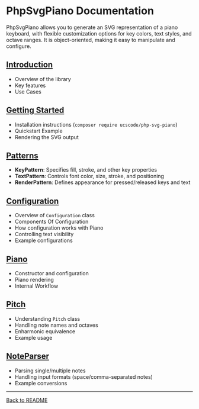 # **PhpSvgPiano Documentation**  

PhpSvgPiano allows you to generate an SVG representation of a piano keyboard, with flexible customization options for key colors, text styles, and octave ranges. It is object-oriented, making it easy to manipulate and configure.

## [Introduction](./introduction.md)  
- Overview of the library  
- Key features  
- Use Cases 

## [Getting Started](./getting-started.md)  
- Installation instructions (`composer require ucscode/php-svg-piano`)  
- Quickstart Example  
- Rendering the SVG output  

## [Patterns](./patterns.md)   
- **KeyPattern**: Specifies fill, stroke, and other key properties  
- **TextPattern**: Controls font color, size, stroke, and positioning  
- **RenderPattern**: Defines appearance for pressed/released keys and text 

## [Configuration](./configuration.md)  
- Overview of `Configuration` class  
- Components Of Configuration 
- How configuration works with Piano 
- Controlling text visibility 
- Example configurations  

## [Piano](./piano.md)
- Constructor and configuration
- Piano rendering
- Internal Workflow

## [Pitch](./pitch.md)  
- Understanding `Pitch` class  
- Handling note names and octaves 
- Enharmonic equivalence 
- Example usage  

## [NoteParser](./note-parser.md)  
- Parsing single/multiple notes 
- Handling input formats (space/comma-separated notes)  
- Example conversions 

---

[Back to README](../README.md)
